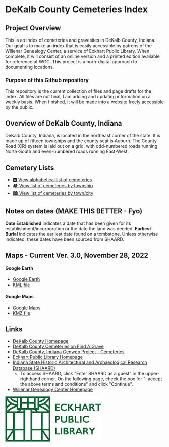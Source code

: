 # DeKalb County Cemeteries Index

## Project Overview

This is an index of cemeteries and gravesites in DeKalb County, Indiana. Our goal is to make an index that is easily accessible by patrons of the Willenar Genealogy Center, a service of Eckhart Public Library. When complete, it will consist of an online version and a printed edition available for reference at WGC. This project is a born-digital approach to documenting locations.

### Purpose of this Github repository

This repository is the current collection of files and page drafts for the index. All files are not final, I am adding and updating information on a weekly basis. When finished, it will be made into a website freely accessible by the public.

## Overview of DeKalb County, Indiana

DeKalb County, Indiana, is located in the northeast corner of the state. It is made up of fifteen townships and the county seat is Auburn. The County Road (CR) system is laid out on a grid, with odd-numbered roads running North-South and even-numbered roads running East-West.

## Cemetery Lists
- [:a: View alphabetical list of cemeteries](https://github.com/FyoAtEPL/DeKalbCemeteries/blob/main/cemeteriesAlphabetical.md "View alphabetical list of cemeteries")
- [:houses: View list of cemeteries by township](https://github.com/FyoAtEPL/DeKalbCemeteries/blob/main/cemeteriesTownship.md "View list of cemeteries by township")
- [:cityscape: View list of cemeteries by town/city](https://github.com/FyoAtEPL/DeKalbCemeteries/blob/main/cemeteriesTownCity.md "View list of cemeteries by town or city")

## Notes on dates (MAKE THIS BETTER - Fyo)
**Date Established** indicates a date that has been given for its establishment/incorporation or the date the land was deeded. **Earliest Burial** indicates the earliest date found on a tombstone. Unless otherwise indicated, these dates have been sourced from SHAARD.

## Maps - Current Ver. 3.0, November 28, 2022
#### Google Earth
- [Google Earth](https://earth.google.com/earth/d/1IkB4vdsmJQTE0EF9CAFmJNGzmwCz2O-d?usp=sharing "Google Earth")
- [KML file](https://github.com/FyoAtEPL/DeKalbCemeteries/blob/main/mapFiles/DeKalbCemeteryLocations.kml "KML file")
#### Google Maps
- [Google Maps](https://www.google.com/maps/d/u/0/edit?mid=1WnRFJfQglSVun65-qCTTOySNHKk-nxE&usp=sharing "Google Maps")
- [KMZ file](https://github.com/FyoAtEPL/DeKalbCemeteries/blob/main/mapFiles/DeKalb%20County%20Cemeteries.kmz "KMZ file")

## Links
- [DeKalb County Homepage](https://www.co.dekalb.in.us/ "DeKalb County Homepage")
- [DeKalb County Cemeteries on Find A Grave](https://www.findagrave.com/cemetery/search?cemetery-name=&cemetery-loc=DeKalb+County%2C+Indiana%2C+United+States+of+America&only-with-cemeteries=cemOnly&locationId=county_808&page=1#cem-84169/ "DeKalb County Cemeteries on Find A Grave")
- [DeKalb County, Indiana Genweb Project - Cemeteries](http://ingenweb.org/indekalb/cemetery/cem.html "DeKalb County, Indiana Genweb Project - Cemeteries")
- [Eckhart Public Library Homepage](https://www.epl.lib.in.us/ "Eckhart Public Library Homepage")
- [Indiana State Historic Architectural and Archaeological Research Database (SHAARD)](https://secure.in.gov/apps/dnr/shaard/welcome.html "Indiana State Historic Architectural and Archaeological Research Database (SHAARD)")
  - To access SHAARD, click "Enter SHAARD as a guest" in the upper-righthand corner. On the following page, check the box for "I accept the above terms and conditions" and click "Continue".
- [Willenar Genealogy Center Homepage](https://epl.lib.in.us/genealogy/ "Willenar Genealogy Center Homepage")


[![Eckhart Public Library Logo](https://github.com/FyoAtEPL/DeKalbCemeteries/blob/main/images/EPL%20logo.png "Eckhart Public Library Logo")](https://epl.lib.in.us/)

